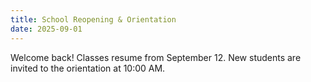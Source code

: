 ```yaml
---
title: School Reopening & Orientation
date: 2025-09-01
---
```

Welcome back! Classes resume from September 12. New students are invited to the orientation at 10:00 AM.
